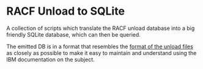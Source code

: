 # RACF Unload to SQLite

A collection of scripts which translate the RACF unload database into a big friendly SQLite database, which can then be queried.

The emitted DB is in a format that resembles the [format of the unload files](https://www.ibm.com/support/knowledgecenter/en/SSLTBW_2.1.0/com.ibm.zos.v2r1.icha300/format.htm) as closely as possible to make it easy to maintain and understand using the IBM documentation on the subject.

